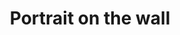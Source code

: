 ---
weight: 1
images:
- /images/photos/20230405 - Sortie Photo - Stéphane G. - 0024.jpg
title: Portrait on the wall
tags:
- street
- archive
---